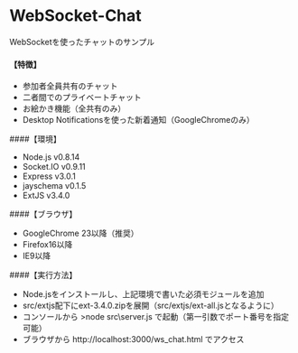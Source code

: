 WebSocket-Chat
==============

WebSocketを使ったチャットのサンプル  
  
#### 【特徴】
* 参加者全員共有のチャット  
* 二者間でのプライベートチャット  
* お絵かき機能（全共有のみ）  
* Desktop Notificationsを使った新着通知（GoogleChromeのみ）  

####【環境】
* Node.js v0.8.14  
* Socket.IO v0.9.11  
* Express v3.0.1  
* jayschema v0.1.5  
* ExtJS v3.4.0  
  
####【ブラウザ】
* GoogleChrome 23以降（推奨）  
* Firefox16以降  
* IE9以降  
  
####【実行方法】
 * Node.jsをインストールし、上記環境で書いた必須モジュールを追加
 * src/extjs配下にext-3.4.0.zipを展開（src/extjs/ext-all.jsとなるように）
 * コンソールから >node src\server.js で起動（第一引数でポート番号を指定可能）
 * ブラウザから http://localhost:3000/ws_chat.html でアクセス